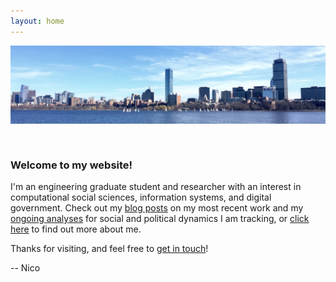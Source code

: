 ```yaml
---
layout: home
---
```


<center>
  <img style="margin-bottom:30px;" src="/img/index.jpg"/>
</center>

### **Welcome to my website!**

I'm an engineering graduate student and researcher with an interest in computational social sciences, information systems, and digital government. Check out my [blog posts](/posts/) on my most recent work and my [ongoing analyses](/analyses/) for social and political dynamics I am tracking, or [click here](/about/) to find out more about me.

Thanks for visiting, and feel free to [get in touch](mailto:nicolas.jeanrenaud@gmail.com)!

-- Nico
